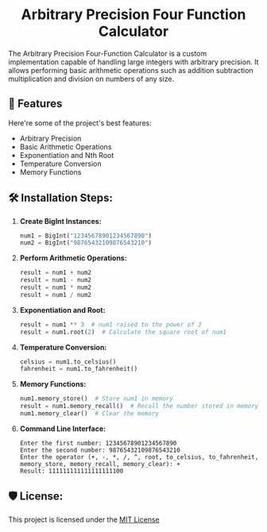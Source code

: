 <h1 align="center" id="title">Arbitrary Precision Four Function Calculator</h1>

<p id="description">The Arbitrary Precision Four-Function Calculator is a custom implementation capable of handling large integers with arbitrary precision. It allows performing basic arithmetic operations such as addition subtraction multiplication and division on numbers of any size.</p>

  
  
<h2>🧐 Features</h2>

Here're some of the project's best features:

*   Arbitrary Precision
*   Basic Arithmetic Operations
*   Exponentiation and Nth Root
*   Temperature Conversion
*   Memory Functions

<h2>🛠️ Installation Steps:</h2>

1. **Create BigInt Instances:**
   ```python
   num1 = BigInt("12345678901234567890")
   num2 = BigInt("98765432109876543210")
   ```

2. **Perform Arithmetic Operations:**
   ```python
   result = num1 + num2
   result = num1 - num2
   result = num1 * num2
   result = num1 / num2
   ```

3. **Exponentiation and Root:**
   ```python
   result = num1 ** 3  # num1 raised to the power of 3
   result = num1.root(2)  # Calculate the square root of num1
   ```

4. **Temperature Conversion:**
   ```python
   celsius = num1.to_celsius()
   fahrenheit = num1.to_fahrenheit()
   ```

5. **Memory Functions:**
   ```python
   num1.memory_store()  # Store num1 in memory
   result = num1.memory_recall()  # Recall the number stored in memory
   num1.memory_clear()  # Clear the memory
   ```

6. **Command Line Interface:**
   ```
   Enter the first number: 12345678901234567890
   Enter the second number: 98765432109876543210
   Enter the operator (+, -, *, /, ^, root, to_celsius, to_fahrenheit, memory_store, memory_recall, memory_clear): +
   Result: 111111111111111111100
   ```
<h2>🛡️ License:</h2>

This project is licensed under the [MIT License](LICENSE)
